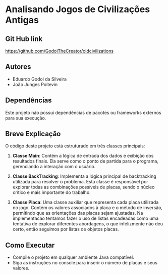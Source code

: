 # Analisando Jogos de Civilizações Antigas

## Git Hub link
https://github.com/GodoiTheCreator/oldcivilizations

## Autores

-   Eduardo Godoi da Silveira
-   João Junges Poitevin

## Dependências

Este projeto não possui dependências de pacotes ou frameworks externos para sua execução.

## Breve Explicação

O código deste projeto está estruturado em três classes principais:

1. **Classe Main**:
   Contém a lógica de entrada dos dados e exibição dos resultados finais. Ela serve como o ponto de partida para o programa, gerenciando a interação com o usuário.

2. **Classe BackTracking**:
   Implementa a lógica principal de backtracking utilizada para resolver o problema. Esta classe é responsável por explorar todas as combinações possíveis de placas, sendo o núcleo crítico e mais importante do trabalho.

3. **Classe Placa**:
   Uma classe auxiliar que representa cada placa utilizada no jogo. Contém os valores associados à placa e o método de inversão, permitindo que as orientações das placas sejam ajustadas. Na implementacao tentamos fazer o uso de listas encadeadas como uma tentativa de explorar diferentes abordagens, o que infelizmente não deu certo, então seguimos por listas de objetos placas.

## Como Executar

-   Compile o projeto em qualquer ambiente Java compatível.
-   Siga as instruções no console para inserir o número de placas e seus valores.
